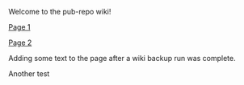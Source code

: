 Welcome to the pub-repo wiki!

[Page 1](page1)

[Page 2](page2)

Adding some text to the page after a wiki backup run was complete.

Another test